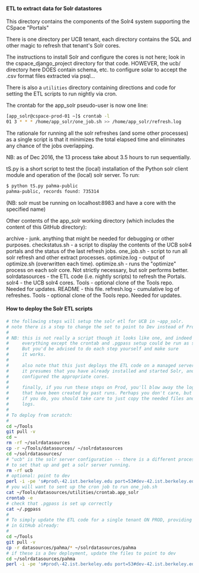 #### ETL to extract data for Solr datastores

This directory contains the components of the Solr4 system supporting
the CSpace "Portals"

There is one directory per UCB tenant, each directory contains the SQL and other
magic to refresh that tenant's Solr cores.

The instructions to install Solr and configure the cores is not here; look in the
cspace_django_project directory for that code. HOWEVER, the ucb/ directory here DOES
contain schema, etc. to configure solar to accept the .csv format files extracted via psql...

There is also a ```utilities``` directory containing directions and code for setting
the ETL scripts to run nightly via cron.

The crontab for the app_solr pseudo-user is now one line:

```bash
[app_solr@cspace-prod-01 ~]$ crontab -l
01 3 * * * /home/app_solr/one_job.sh >> /home/app_solr/refresh.log
```

The rationale for running all the solr refreshes (and some other processes) as a single script
is that it minimizes the total elapsed time and eliminates any chance of the jobs overlapping.

NB: as of Dec 2016, the 13 process take about 3.5 hours to run sequentially.

tS.py is a short script to test the (local) installation of the Python solr
client module and operation of the (local) solr server. To run:

```bash
$ python tS.py pahma-public
pahma-public, records found: 735314
```

(NB: solr must be running on localhost:8983 and have a core with the specified name)

Other contents of the app_solr working directory (which includes the content of this
GitHub directory):

archive - junk. anything that might be needed for debugging or other purposes.
checkstatus.sh - a script to display the contents of the UCB solr4 portals
                 and the status of the last refresh jobs.
one_job.sh - script to run all solr refresh and other extract processes.
optimize.log - output of optimize.sh (overwritten each time).
optimize.sh - runs the "optimize" process on each solr core. Not strictly
              necessary, but solr performs better.
solrdatasources - the ETL code (i.e. nightly scripts) to refresh the Portals.
solr4 - the UCB solr4 cores.
Tools - optional clone of the Tools repo. Needed for updates.
README - this file.
refresh.log - cumulative log of refreshes.
Tools - optional clone of the Tools repo. Needed for updates.

#### How to deploy the Solr ETL scripts



```bash
# the following steps will setup the solr etl for UCB in ~app_solr.
# note there is a step to change the set to point to Dev instead of Prod.
#
# NB: this is not really a script though it looks like one, and indeed
#     everything except the crontab and .pgpass setup could be run as such
#     But you'd be advised to do each step yourself and make sure 
#     it works.
#
#     also note that this just deploys the ETL code on a managed server.
#     it presumes that you have already installed and started Solr, and have
#     configured the appropriate cores.
#
#     finally, if you run these steps on Prod, you'll blow away the logs
#     that have been created by past runs. Perhaps you don't care, but 
#     if you do, you should take care to just copy the needed files and leave
#     logs.
#
# To deploy from scratch:
#
cd ~/Tools
git pull -v
cd ~
rm -rf ~/solrdatasources
cp -r ~/Tools/datasources/ ~/solrdatasources
cd ~/solrdatasources/
# "ucb" is the solr server configuration -- there is a different process
# to set that up and get a solr server running.
rm -rf ucb
# optional: point to dev
perl -i -pe 's#prod\-42.ist.berkeley.edu port=53#dev-42.ist.berkeley.edu port=51#' */*.sh
# you will want to sent up the cron job to run one_job.sh
cat ~/Tools/datasources/utilities/crontab.app_solr
crontab -e
# check that .pgpass is set up correctly
cat ~/.pgpass
#
# To simply update the ETL code for a single tenant ON PROD, providing that the updated code is
# in GitHub already:
#
cd ~/Tools
git pull -v
cp -r datasources/pahma/* ~/solrdatasources/pahma
# if these is a Dev deployment, update the files to point to dev
cd ~/solrdatasources/pahma
perl -i -pe 's#prod\-42.ist.berkeley.edu port=53#dev-42.ist.berkeley.edu port=51#' */*.sh
``` 

